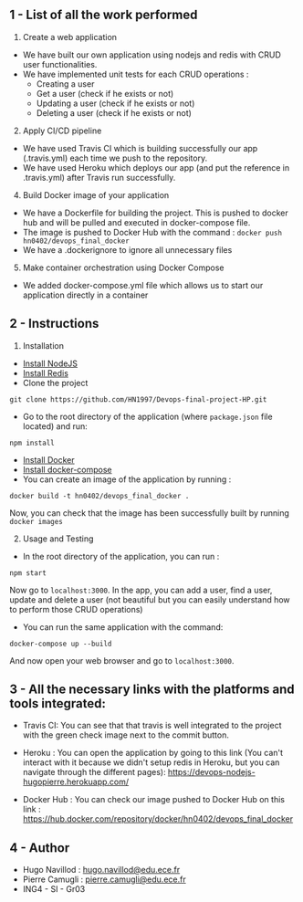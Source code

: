 ## 1 - List of all the work performed

1. Create a web application 
* We have built our own application using nodejs and redis with CRUD user functionalities.
* We have implemented unit tests for each CRUD operations : 
  * Creating a user 
  * Get a user (check if he exists or not)
  * Updating a user (check if he exists or not)
  * Deleting a user (check if he exists or not)

2. Apply CI/CD pipeline
* We have used Travis CI which is building successfully our app (.travis.yml) each time we push to the repository.
* We have used Heroku which deploys our app (and put the reference in .travis.yml) after Travis run successfully.

4. Build Docker image of your application
* We have a Dockerfile for building the project. This is pushed to docker hub and will be pulled and executed in docker-compose file.
* The image is pushed to Docker Hub with the command : ```docker push hn0402/devops_final_docker```
* We have a .dockerignore to ignore all unnecessary files

5. Make container orchestration using Docker Compose 
* We added docker-compose.yml file which allows us to start our application directly in a container

## 2 - Instructions
1. Installation
  * [Install NodeJS](https://nodejs.org/en/download/)
  * [Install Redis](https://redis.io/download)
  * Clone the project 
  ```
  git clone https://github.com/HN1997/Devops-final-project-HP.git
  ```
  * Go to the root directory of the application (where `package.json` file located) and run:
  ```
  npm install 
  ```
  * [Install Docker](https://www.docker.com/products/docker-desktop)
  * [Install docker-compose](https://docs.docker.com/compose/install/)
  * You can create an image of the application by running : 
  ```
  docker build -t hn0402/devops_final_docker .
  ```
  Now, you can check that the image has been successfully built by running ```docker images```

2. Usage and Testing
  * In the root directory of the application, you can run : 
  ```
  npm start
  ```
  Now go to `localhost:3000`. In the app, you can add a user, find a user, update and delete a user (not beautiful but you can easily understand how to perform those CRUD operations)
  * You can run the same application with the command:
  ```
  docker-compose up --build
  ```
  And now open your web browser and go to `localhost:3000`.

## 3 - All the necessary links with the platforms and tools integrated:

* Travis CI:
  You can see that that travis is well integrated to the project with the green check image next to the commit button.

* Heroku : You can open the application by going to this link (You can't interact with it because we didn't setup redis in Heroku, but you can navigate through the different pages):
  https://devops-nodejs-hugopierre.herokuapp.com/ 

* Docker Hub : You can check our image pushed to Docker Hub on this link : https://hub.docker.com/repository/docker/hn0402/devops_final_docker

## 4 - Author

- Hugo Navillod : hugo.navillod@edu.ece.fr
- Pierre Camugli : pierre.camugli@edu.ece.fr
- ING4 - SI - Gr03

